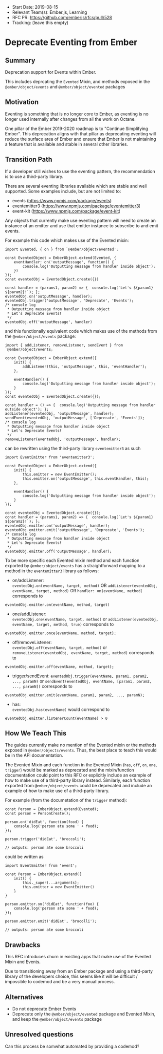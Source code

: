 - Start Date: 2019-08-15
- Relevant Team(s): Ember.js, Learning
- RFC PR: https://github.com/emberjs/rfcs/pull/528
- Tracking: (leave this empty)

# Deprecate Eventing from Ember

## Summary

Deprecation support for Events within Ember.

This includes deprcating the `Evented` Mixin, and methods exposed in the `@ember/object/events` and `@ember/object/evented` packages

## Motivation

Eventing is something that is no longer core to Ember, as eventing is no longer used internally after changes from all the work on Octane.

One pillar of the Ember 2019-2020 roadmap is to "Continue Simplifying Ember". This deprecation aligns with that pillar as deprecating eventing will reduce the surface area of Ember and ensure that Ember is not maintaining a feature that is available and stable in several other libraries.

## Transition Path

If a developer still wishes to use the eventing pattern, the recommendation is to use a third-party library.

There are several eventing libraries available which are stable and well supported. Some examples include, but are not limited to:
* events (https://www.npmjs.com/package/events)
* eventemitter3 (https://www.npmjs.com/package/eventemitter3)
* event-kit (https://www.npmjs.com/package/event-kit)

Any objects that currently make use eventing pattern will need to create an instance of an emitter and use that emitter instance to subscribe to and emit events.

For example this code which makes use of the Evented mixin:

```
import Evented, { on } from `@ember/object/evented';

const EventedObject = EmberObject.extend(Evented, {
    eventHandler: on('outputMessage', function() {
        console.log('Outputting message from handler inside object');
    })
});
const eventedObj = EventedObject.create({})

const handler = (params1, param2) => {  console.log(`Let's ${param1} ${param2}!`); };
eventedObj.on('outputMessage', handler);
eventedObj.trigger('outputMessage', 'Deprecate', 'Events');
/* console log
 * Outputting message from handler inside object
 * Let's Deprecate Events!
 */
eventedObj.off('outputMessage', handler)
```

and this functionally equivalent code which makes use of the methods from the `@ember/object/events` package:

```
import { addListener, removeListener, sendEvent } from `@ember/object/events;

const EventedObject = EmberObject.extend({
    init() {
        addListener(this, 'outputMessage', this, 'eventHandler');
    },

    eventHandler() {
        console.log('Outputting message from handler inside object');
    }
});
const eventedObj = EventedObject.create({});

const handler = () => {  console.log('Outputting message from handler outside object'); };
addListener(eventedObj, 'outputMessage', handler);
sendEvent(eventedObj, 'outputMessage', ['Deprecate', 'Events']);
/* console log
 * Outputting message from handler inside object
 * Let's Deprecate Events!
 */
removeListener(eventedObj, 'outputMessage', handler);
```

can be rewritten using the third-party library `eventemitter3` as such

```
import EventEmitter from 'eventemitter3';

const EventedObject = EmberObject.extend({
    init() {
        this.emitter = new EventEmitter();
        this.emitter.on('outputMessage', this.eventHandler, this);
    },

    eventHandler() {
        console.log('Outputting message from handler inside object');
    }
});

const eventedObj = EventedObject.create({});
const handler = (params1, param2) => {  console.log(`Let's ${param1} ${param2}!`); };
eventedObj.emitter.on('outputMessage', handler);
eventedObj.emitter.emit('outputMessage', 'Deprecate', 'Events');
/* console log
 * Outputting message from handler inside object
 * Let's Deprecate Events!
 */
eventedObj.emitter.off('outputMessage', handler);
```

To be more specific each Evented mixin method and each function exported by `@ember/object/events` has a straightforward mapping to a method in the `eventemitter3` library as follows:

* on/addListener:  
`eventedObj.on(eventName, target, method)` OR `addListener(eventedObj, eventName, target, method)` OR `handler: on(eventName, method)` corresponds to
```
eventedObj.emitter.on(eventName, method, target)
```

* one/addListener:  
`eventedObj.one(eventName, target, method)` or `addListener(eventedObj, eventName, target, method, true)` corresponds to
```
eventedObj.emitter.once(eventName, method, target);
```

* off/removeListener:  
`eventedObj.off(eventName, target, method)` or `removeListener(eventedObj, eventName, target, method)` corresponds to
```
eventedObj.emitter.off(eventName, method, target);
```

* trigger/sendEvent:
`eventedObj.trigger(eventName, param1, param2, ..., paramN)` or `sendEvent(eventedObj, eventName, [param1, param2, ..., paramN])` corresponds to
```
eventedObj.emitter.emit(eventName, param1, param2, ..., paramN);
```

* has:  
`eventedObj.has(eventName)` would correspond to
```
eventedObj.emitter.listenerCount(eventName) > 0
```

## How We Teach This

The guides currently make no mention of the Evented mixin or the methods exposed in `@ember/objects/events`. Thus, the best place to teach this would be in the API documentation.

The Evented Mixin and each function in the Evented Mixin (`has`, `off`, `on`, `one`, `trigger`) would be marked as deprecated and the mixin/function documentation could point to this RFC or explicitly include an example of how to make use of a third-party library instead.
Similarly, each function exported from `@ember/object/events` could be deprecated and include an example of how to make use of a third-party library.

For example (from the documetation of the `trigger` method):

```
const Person = EmberObject.extend(Evented);
const person = PersonCreate();

person.on('didEat', function(food) {
    console.log('person ate some ' + food);
});

person.trigger('didEat', 'broccoli');

// outputs: person ate some broccoli
```

could be written as

```
import EventEmitter from 'event';

const Person = EmberObject.extend({
    init() {
        this._super(...arguments);
        this.emitter = new EventEmitter()
    }
}

person.emitter.on('didEat', function(foo) {
    console.log('person ate some ' + food);
});

person.emitter.emit('didEat', 'brocolli');

// outputs: person ate some broccoli
```

## Drawbacks

This RFC introduces churn in existing apps that make use of the Evented Mixin and Events.

Due to transitioning away from an Ember package and using a third-party library of the developers choice, this seems like it will be difficult / impossible to codemod and be a very manual process. 

## Alternatives

* Do not deprecate Ember Events
* Deprecate only the `@ember/object/evented` package and Evented Mixin, and keep the `@ember/object/events` package

## Unresolved questions

Can this process be somwhat automated by providing a codemod?
